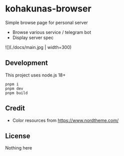 # kohakunas-browser

Simple browse page for personal server

* Browse various service / telegram bot
* Display server spec

![](./docs/main.jpg | width=300)

## Development
This project uses node.js 18+

```
pnpm i
pnpm dev
pnpm build
```

## Credit
* Color resources from https://www.nordtheme.com/

## License
Nothing here
